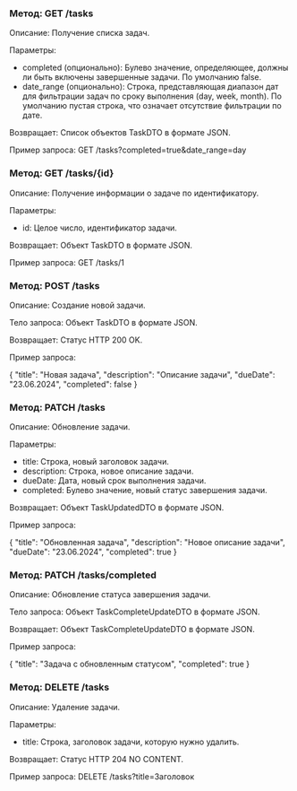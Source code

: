 ### Метод: GET /tasks

Описание: Получение списка задач.

Параметры:
- completed (опционально): Булево значение, определяющее, должны ли быть включены завершенные задачи. По умолчанию false.
- date_range (опционально): Строка, представляющая диапазон дат для фильтрации задач по сроку выполнения (day, week, month). По умолчанию пустая строка, что означает отсутствие фильтрации по дате.

Возвращает: Список объектов TaskDTO в формате JSON.

Пример запроса:
GET /tasks?completed=true&date_range=day

### Метод: GET /tasks/{id}

Описание: Получение информации о задаче по идентификатору.

Параметры:
- id: Целое число, идентификатор задачи.

Возвращает: Объект TaskDTO в формате JSON.

Пример запроса:
GET /tasks/1

### Метод: POST /tasks

Описание: Создание новой задачи.

Тело запроса: Объект TaskDTO в формате JSON.

Возвращает: Статус HTTP 200 OK.

Пример запроса:

{
  "title": "Новая задача",
  "description": "Описание задачи",
  "dueDate": "23.06.2024",
  "completed": false
}

### Метод: PATCH /tasks

Описание: Обновление задачи.

Параметры:
- title: Строка, новый заголовок задачи.
- description: Строка, новое описание задачи.
- dueDate: Дата, новый срок выполнения задачи.
- completed: Булево значение, новый статус завершения задачи.

Возвращает: Объект TaskUpdatedDTO в формате JSON.

Пример запроса:

{
  "title": "Обновленная задача",
  "description": "Новое описание задачи",
  "dueDate": "23.06.2024",
  "completed": true
}

### Метод: PATCH /tasks/completed

Описание: Обновление статуса завершения задачи.

Тело запроса: Объект TaskCompleteUpdateDTO в формате JSON.

Возвращает: Объект TaskCompleteUpdateDTO в формате JSON.

Пример запроса:

{
  "title": "Задача с обновленным статусом",
  "completed": true
}

### Метод: DELETE /tasks

Описание: Удаление задачи.

Параметры:
- title: Строка, заголовок задачи, которую нужно удалить.

Возвращает: Статус HTTP 204 NO CONTENT.

Пример запроса:
DELETE /tasks?title=Заголовок
